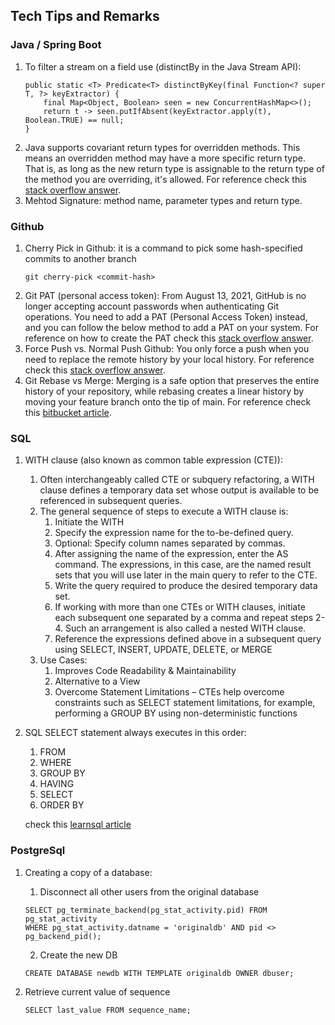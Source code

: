 ## Tech Tips and Remarks

### Java / Spring Boot
1. To filter a stream on a field use (distinctBy in the Java Stream API):
    ```
    public static <T> Predicate<T> distinctByKey(final Function<? super T, ?> keyExtractor) {
        final Map<Object, Boolean> seen = new ConcurrentHashMap<>();
        return t -> seen.putIfAbsent(keyExtractor.apply(t), Boolean.TRUE) == null;     
    }
    ```
2. Java supports covariant return types for overridden methods. This means an overridden method may have a more specific return type. That is, as long as the new return type is assignable to the return type of the method you are overriding, it's allowed. For reference check this [stack overflow answer](https://stackoverflow.com/a/14694885).
3. Mehtod Signature: method name, parameter types and return type.
  
### Github
1. Cherry Pick in Github: it is a command to pick some hash-specified commits to another branch
    ```
    git cherry-pick <commit-hash>
    ```
2. Git PAT (personal access token):
    From August 13, 2021, GitHub is no longer accepting account passwords when authenticating Git operations. You need to add a PAT (Personal Access Token) instead, and you can follow the below method to add a PAT on your system.
    For reference on how to create the PAT check this [stack overflow answer](https://stackoverflow.com/a/68781050).
3. Force Push vs. Normal Push Github:
    You only force a push when you need to replace the remote history by your local history.
    For reference check this [stack overflow answer](https://stackoverflow.com/a/43567591).
4. Git Rebase vs Merge:
    Merging is a safe option that preserves the entire history of your repository, while rebasing creates a linear history by moving your feature branch onto the tip of main.
    For reference check this [bitbucket article](https://www.atlassian.com/git/tutorials/merging-vs-rebasing1).
  
### SQL
1. WITH clause (also known as common table expression (CTE)):
    1. Often interchangeably called CTE or subquery refactoring, a WITH clause defines a temporary data set whose output is available to be referenced in subsequent queries.
    2. The general sequence of steps to execute a WITH clause is:
        1. Initiate the WITH
        2. Specify the expression name for the to-be-defined query.
        3. Optional: Specify column names separated by commas.
        4. After assigning the name of the expression, enter the AS command. The expressions, in this case, are the named result sets that you will use later in the main query to refer to the CTE.
        5. Write the query required to produce the desired temporary data set.
        6. If working with more than one CTEs or WITH clauses, initiate each subsequent one separated by a comma and repeat steps 2-4. Such an arrangement is also called a nested WITH clause.
        7. Reference the expressions defined above in a subsequent query using SELECT, INSERT, UPDATE, DELETE, or MERGE
    3. Use Cases:
        1. Improves Code Readability & Maintainability
        2. Alternative to a View
        3. Overcome Statement Limitations – CTEs help overcome constraints such as SELECT statement limitations, for example, performing a GROUP BY using non-deterministic functions
2. SQL SELECT statement always executes in this order: 
    1. FROM
    2. WHERE
    3. GROUP BY
    4. HAVING
    5. SELECT
    6. ORDER BY 

    check this [learnsql article](https://learnsql.com/blog/getting-hang-group-clause/)

  
### PostgreSql
1. Creating a copy of a database: 
    1. Disconnect all other users from the original database
    ```
    SELECT pg_terminate_backend(pg_stat_activity.pid) FROM pg_stat_activity 
    WHERE pg_stat_activity.datname = 'originaldb' AND pid <> pg_backend_pid();
    ```
    2. Create the new DB
    ```
    CREATE DATABASE newdb WITH TEMPLATE originaldb OWNER dbuser;
    ```

2. Retrieve current value of sequence
    ```
    SELECT last_value FROM sequence_name;
    ```